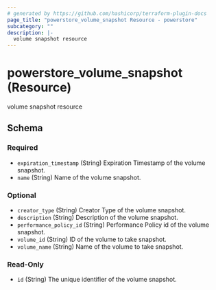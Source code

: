 ```yaml
---
# generated by https://github.com/hashicorp/terraform-plugin-docs
page_title: "powerstore_volume_snapshot Resource - powerstore"
subcategory: ""
description: |-
  volume snapshot resource
---
```


# powerstore_volume_snapshot (Resource)

volume snapshot resource



<!-- schema generated by tfplugindocs -->
## Schema

### Required

- `expiration_timestamp` (String) Expiration Timestamp of the volume snapshot.
- `name` (String) Name of the volume snapshot.

### Optional

- `creator_type` (String) Creator Type of the volume snapshot.
- `description` (String) Description of the volume snapshot.
- `performance_policy_id` (String) Performance Policy id of the volume snapshot.
- `volume_id` (String) ID of the volume to take snapshot.
- `volume_name` (String) Name of the volume to take snapshot.

### Read-Only

- `id` (String) The unique identifier of the volume snapshot.


